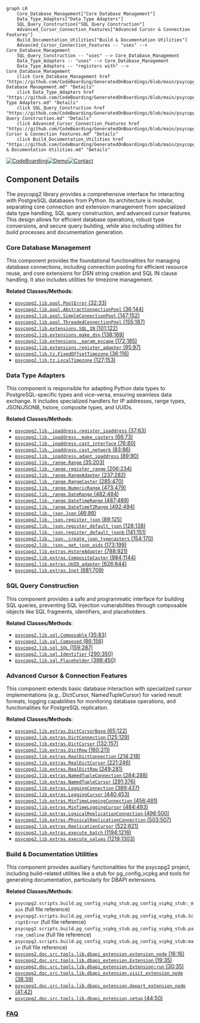 ```mermaid
graph LR
    Core_Database_Management["Core Database Management"]
    Data_Type_Adapters["Data Type Adapters"]
    SQL_Query_Construction["SQL Query Construction"]
    Advanced_Cursor_Connection_Features["Advanced Cursor & Connection Features"]
    Build_Documentation_Utilities["Build & Documentation Utilities"]
    Advanced_Cursor_Connection_Features -- "uses" --> Core_Database_Management
    SQL_Query_Construction -- "uses" --> Core_Database_Management
    Data_Type_Adapters -- "uses" --> Core_Database_Management
    Data_Type_Adapters -- "registers with" --> Core_Database_Management
    click Core_Database_Management href "https://github.com/CodeBoarding/GeneratedOnBoardings/blob/main/psycopg2/Core Database Management.md" "Details"
    click Data_Type_Adapters href "https://github.com/CodeBoarding/GeneratedOnBoardings/blob/main/psycopg2/Data Type Adapters.md" "Details"
    click SQL_Query_Construction href "https://github.com/CodeBoarding/GeneratedOnBoardings/blob/main/psycopg2/SQL Query Construction.md" "Details"
    click Advanced_Cursor_Connection_Features href "https://github.com/CodeBoarding/GeneratedOnBoardings/blob/main/psycopg2/Advanced Cursor & Connection Features.md" "Details"
    click Build_Documentation_Utilities href "https://github.com/CodeBoarding/GeneratedOnBoardings/blob/main/psycopg2/Build & Documentation Utilities.md" "Details"
```
[![CodeBoarding](https://img.shields.io/badge/Generated%20by-CodeBoarding-9cf?style=flat-square)](https://github.com/CodeBoarding/GeneratedOnBoardings)[![Demo](https://img.shields.io/badge/Try%20our-Demo-blue?style=flat-square)](https://www.codeboarding.org/demo)[![Contact](https://img.shields.io/badge/Contact%20us%20-%20contact@codeboarding.org-lightgrey?style=flat-square)](mailto:contact@codeboarding.org)

## Component Details

The psycopg2 library provides a comprehensive interface for interacting with PostgreSQL databases from Python. Its architecture is modular, separating core connection and extension management from specialized data type handling, SQL query construction, and advanced cursor features. This design allows for efficient database operations, robust type conversions, and secure query building, while also including utilities for build processes and documentation generation.

### Core Database Management
This component provides the foundational functionalities for managing database connections, including connection pooling for efficient resource reuse, and core extensions for DSN string creation and SQL IN clause handling. It also includes utilities for timezone management.


**Related Classes/Methods**:

- <a href="https://github.com/psycopg/psycopg2/blob/master/lib/pool.py#L32-L33" target="_blank" rel="noopener noreferrer">`psycopg2.lib.pool.PoolError` (32:33)</a>
- <a href="https://github.com/psycopg/psycopg2/blob/master/lib/pool.py#L36-L144" target="_blank" rel="noopener noreferrer">`psycopg2.lib.pool.AbstractConnectionPool` (36:144)</a>
- <a href="https://github.com/psycopg/psycopg2/blob/master/lib/pool.py#L147-L152" target="_blank" rel="noopener noreferrer">`psycopg2.lib.pool.SimpleConnectionPool` (147:152)</a>
- <a href="https://github.com/psycopg/psycopg2/blob/master/lib/pool.py#L155-L187" target="_blank" rel="noopener noreferrer">`psycopg2.lib.pool.ThreadedConnectionPool` (155:187)</a>
- <a href="https://github.com/psycopg/psycopg2/blob/master/lib/extensions.py#L101-L122" target="_blank" rel="noopener noreferrer">`psycopg2.lib.extensions.SQL_IN` (101:122)</a>
- <a href="https://github.com/psycopg/psycopg2/blob/master/lib/extensions.py#L138-L169" target="_blank" rel="noopener noreferrer">`psycopg2.lib.extensions.make_dsn` (138:169)</a>
- <a href="https://github.com/psycopg/psycopg2/blob/master/lib/extensions.py#L172-L185" target="_blank" rel="noopener noreferrer">`psycopg2.lib.extensions._param_escape` (172:185)</a>
- <a href="https://github.com/psycopg/psycopg2/blob/master/lib/extensions.py#L95-L97" target="_blank" rel="noopener noreferrer">`psycopg2.lib.extensions.register_adapter` (95:97)</a>
- <a href="https://github.com/psycopg/psycopg2/blob/master/lib/tz.py#L36-L116" target="_blank" rel="noopener noreferrer">`psycopg2.lib.tz.FixedOffsetTimezone` (36:116)</a>
- <a href="https://github.com/psycopg/psycopg2/blob/master/lib/tz.py#L127-L153" target="_blank" rel="noopener noreferrer">`psycopg2.lib.tz.LocalTimezone` (127:153)</a>


### Data Type Adapters
This component is responsible for adapting Python data types to PostgreSQL-specific types and vice-versa, ensuring seamless data exchange. It includes specialized handlers for IP addresses, range types, JSON/JSONB, hstore, composite types, and UUIDs.


**Related Classes/Methods**:

- <a href="https://github.com/psycopg/psycopg2/blob/master/lib/_ipaddress.py#L37-L63" target="_blank" rel="noopener noreferrer">`psycopg2.lib._ipaddress.register_ipaddress` (37:63)</a>
- <a href="https://github.com/psycopg/psycopg2/blob/master/lib/_ipaddress.py#L66-L73" target="_blank" rel="noopener noreferrer">`psycopg2.lib._ipaddress._make_casters` (66:73)</a>
- <a href="https://github.com/psycopg/psycopg2/blob/master/lib/_ipaddress.py#L76-L80" target="_blank" rel="noopener noreferrer">`psycopg2.lib._ipaddress.cast_interface` (76:80)</a>
- <a href="https://github.com/psycopg/psycopg2/blob/master/lib/_ipaddress.py#L83-L86" target="_blank" rel="noopener noreferrer">`psycopg2.lib._ipaddress.cast_network` (83:86)</a>
- <a href="https://github.com/psycopg/psycopg2/blob/master/lib/_ipaddress.py#L89-L90" target="_blank" rel="noopener noreferrer">`psycopg2.lib._ipaddress.adapt_ipaddress` (89:90)</a>
- <a href="https://github.com/psycopg/psycopg2/blob/master/lib/_range.py#L35-L203" target="_blank" rel="noopener noreferrer">`psycopg2.lib._range.Range` (35:203)</a>
- <a href="https://github.com/psycopg/psycopg2/blob/master/lib/_range.py#L206-L234" target="_blank" rel="noopener noreferrer">`psycopg2.lib._range.register_range` (206:234)</a>
- <a href="https://github.com/psycopg/psycopg2/blob/master/lib/_range.py#L237-L282" target="_blank" rel="noopener noreferrer">`psycopg2.lib._range.RangeAdapter` (237:282)</a>
- <a href="https://github.com/psycopg/psycopg2/blob/master/lib/_range.py#L285-L470" target="_blank" rel="noopener noreferrer">`psycopg2.lib._range.RangeCaster` (285:470)</a>
- <a href="https://github.com/psycopg/psycopg2/blob/master/lib/_range.py#L473-L479" target="_blank" rel="noopener noreferrer">`psycopg2.lib._range.NumericRange` (473:479)</a>
- <a href="https://github.com/psycopg/psycopg2/blob/master/lib/_range.py#L482-L484" target="_blank" rel="noopener noreferrer">`psycopg2.lib._range.DateRange` (482:484)</a>
- <a href="https://github.com/psycopg/psycopg2/blob/master/lib/_range.py#L487-L489" target="_blank" rel="noopener noreferrer">`psycopg2.lib._range.DateTimeRange` (487:489)</a>
- <a href="https://github.com/psycopg/psycopg2/blob/master/lib/_range.py#L492-L494" target="_blank" rel="noopener noreferrer">`psycopg2.lib._range.DateTimeTZRange` (492:494)</a>
- <a href="https://github.com/psycopg/psycopg2/blob/master/lib/_json.py#L46-L86" target="_blank" rel="noopener noreferrer">`psycopg2.lib._json.Json` (46:86)</a>
- <a href="https://github.com/psycopg/psycopg2/blob/master/lib/_json.py#L89-L125" target="_blank" rel="noopener noreferrer">`psycopg2.lib._json.register_json` (89:125)</a>
- <a href="https://github.com/psycopg/psycopg2/blob/master/lib/_json.py#L128-L138" target="_blank" rel="noopener noreferrer">`psycopg2.lib._json.register_default_json` (128:138)</a>
- <a href="https://github.com/psycopg/psycopg2/blob/master/lib/_json.py#L141-L151" target="_blank" rel="noopener noreferrer">`psycopg2.lib._json.register_default_jsonb` (141:151)</a>
- <a href="https://github.com/psycopg/psycopg2/blob/master/lib/_json.py#L154-L170" target="_blank" rel="noopener noreferrer">`psycopg2.lib._json._create_json_typecasters` (154:170)</a>
- <a href="https://github.com/psycopg/psycopg2/blob/master/lib/_json.py#L173-L199" target="_blank" rel="noopener noreferrer">`psycopg2.lib._json._get_json_oids` (173:199)</a>
- <a href="https://github.com/psycopg/psycopg2/blob/master/lib/extras.py#L788-L921" target="_blank" rel="noopener noreferrer">`psycopg2.lib.extras.HstoreAdapter` (788:921)</a>
- <a href="https://github.com/psycopg/psycopg2/blob/master/lib/extras.py#L984-L1144" target="_blank" rel="noopener noreferrer">`psycopg2.lib.extras.CompositeCaster` (984:1144)</a>
- <a href="https://github.com/psycopg/psycopg2/blob/master/lib/extras.py#L626-L644" target="_blank" rel="noopener noreferrer">`psycopg2.lib.extras.UUID_adapter` (626:644)</a>
- <a href="https://github.com/psycopg/psycopg2/blob/master/lib/extras.py#L681-L709" target="_blank" rel="noopener noreferrer">`psycopg2.lib.extras.Inet` (681:709)</a>


### SQL Query Construction
This component provides a safe and programmatic interface for building SQL queries, preventing SQL injection vulnerabilities through composable objects like SQL fragments, identifiers, and placeholders.


**Related Classes/Methods**:

- <a href="https://github.com/psycopg/psycopg2/blob/master/lib/sql.py#L35-L83" target="_blank" rel="noopener noreferrer">`psycopg2.lib.sql.Composable` (35:83)</a>
- <a href="https://github.com/psycopg/psycopg2/blob/master/lib/sql.py#L86-L156" target="_blank" rel="noopener noreferrer">`psycopg2.lib.sql.Composed` (86:156)</a>
- <a href="https://github.com/psycopg/psycopg2/blob/master/lib/sql.py#L159-L287" target="_blank" rel="noopener noreferrer">`psycopg2.lib.sql.SQL` (159:287)</a>
- <a href="https://github.com/psycopg/psycopg2/blob/master/lib/sql.py#L290-L350" target="_blank" rel="noopener noreferrer">`psycopg2.lib.sql.Identifier` (290:350)</a>
- <a href="https://github.com/psycopg/psycopg2/blob/master/lib/sql.py#L398-L450" target="_blank" rel="noopener noreferrer">`psycopg2.lib.sql.Placeholder` (398:450)</a>


### Advanced Cursor & Connection Features
This component extends basic database interaction with specialized cursor implementations (e.g., DictCursor, NamedTupleCursor) for varied result formats, logging capabilities for monitoring database operations, and functionalities for PostgreSQL replication.


**Related Classes/Methods**:

- <a href="https://github.com/psycopg/psycopg2/blob/master/lib/extras.py#L65-L122" target="_blank" rel="noopener noreferrer">`psycopg2.lib.extras.DictCursorBase` (65:122)</a>
- <a href="https://github.com/psycopg/psycopg2/blob/master/lib/extras.py#L125-L129" target="_blank" rel="noopener noreferrer">`psycopg2.lib.extras.DictConnection` (125:129)</a>
- <a href="https://github.com/psycopg/psycopg2/blob/master/lib/extras.py#L132-L157" target="_blank" rel="noopener noreferrer">`psycopg2.lib.extras.DictCursor` (132:157)</a>
- <a href="https://github.com/psycopg/psycopg2/blob/master/lib/extras.py#L160-L211" target="_blank" rel="noopener noreferrer">`psycopg2.lib.extras.DictRow` (160:211)</a>
- <a href="https://github.com/psycopg/psycopg2/blob/master/lib/extras.py#L214-L218" target="_blank" rel="noopener noreferrer">`psycopg2.lib.extras.RealDictConnection` (214:218)</a>
- <a href="https://github.com/psycopg/psycopg2/blob/master/lib/extras.py#L221-L246" target="_blank" rel="noopener noreferrer">`psycopg2.lib.extras.RealDictCursor` (221:246)</a>
- <a href="https://github.com/psycopg/psycopg2/blob/master/lib/extras.py#L249-L281" target="_blank" rel="noopener noreferrer">`psycopg2.lib.extras.RealDictRow` (249:281)</a>
- <a href="https://github.com/psycopg/psycopg2/blob/master/lib/extras.py#L284-L288" target="_blank" rel="noopener noreferrer">`psycopg2.lib.extras.NamedTupleConnection` (284:288)</a>
- <a href="https://github.com/psycopg/psycopg2/blob/master/lib/extras.py#L291-L376" target="_blank" rel="noopener noreferrer">`psycopg2.lib.extras.NamedTupleCursor` (291:376)</a>
- <a href="https://github.com/psycopg/psycopg2/blob/master/lib/extras.py#L389-L437" target="_blank" rel="noopener noreferrer">`psycopg2.lib.extras.LoggingConnection` (389:437)</a>
- <a href="https://github.com/psycopg/psycopg2/blob/master/lib/extras.py#L440-L453" target="_blank" rel="noopener noreferrer">`psycopg2.lib.extras.LoggingCursor` (440:453)</a>
- <a href="https://github.com/psycopg/psycopg2/blob/master/lib/extras.py#L456-L481" target="_blank" rel="noopener noreferrer">`psycopg2.lib.extras.MinTimeLoggingConnection` (456:481)</a>
- <a href="https://github.com/psycopg/psycopg2/blob/master/lib/extras.py#L484-L493" target="_blank" rel="noopener noreferrer">`psycopg2.lib.extras.MinTimeLoggingCursor` (484:493)</a>
- <a href="https://github.com/psycopg/psycopg2/blob/master/lib/extras.py#L496-L500" target="_blank" rel="noopener noreferrer">`psycopg2.lib.extras.LogicalReplicationConnection` (496:500)</a>
- <a href="https://github.com/psycopg/psycopg2/blob/master/lib/extras.py#L503-L507" target="_blank" rel="noopener noreferrer">`psycopg2.lib.extras.PhysicalReplicationConnection` (503:507)</a>
- <a href="https://github.com/psycopg/psycopg2/blob/master/lib/extras.py#L522-L621" target="_blank" rel="noopener noreferrer">`psycopg2.lib.extras.ReplicationCursor` (522:621)</a>
- <a href="https://github.com/psycopg/psycopg2/blob/master/lib/extras.py#L1194-L1216" target="_blank" rel="noopener noreferrer">`psycopg2.lib.extras.execute_batch` (1194:1216)</a>
- <a href="https://github.com/psycopg/psycopg2/blob/master/lib/extras.py#L1219-L1303" target="_blank" rel="noopener noreferrer">`psycopg2.lib.extras.execute_values` (1219:1303)</a>


### Build & Documentation Utilities
This component provides auxiliary functionalities for the psycopg2 project, including build-related utilities like a stub for pg_config_vcpkg and tools for generating documentation, particularly for DBAPI extensions.


**Related Classes/Methods**:

- `psycopg2.scripts.build.pg_config_vcpkg_stub.pg_config_vcpkg_stub:_main` (full file reference)
- `psycopg2.scripts.build.pg_config_vcpkg_stub.pg_config_vcpkg_stub.ScriptError` (full file reference)
- `psycopg2.scripts.build.pg_config_vcpkg_stub.pg_config_vcpkg_stub.parse_cmdline` (full file reference)
- `psycopg2.scripts.build.pg_config_vcpkg_stub.pg_config_vcpkg_stub:main` (full file reference)
- <a href="https://github.com/psycopg/psycopg2/blob/master/doc/src/tools/lib/dbapi_extension.py#L16-L16" target="_blank" rel="noopener noreferrer">`psycopg2.doc.src.tools.lib.dbapi_extension.extension_node` (16:16)</a>
- <a href="https://github.com/psycopg/psycopg2/blob/master/doc/src/tools/lib/dbapi_extension.py#L19-L35" target="_blank" rel="noopener noreferrer">`psycopg2.doc.src.tools.lib.dbapi_extension.Extension` (19:35)</a>
- <a href="https://github.com/psycopg/psycopg2/blob/master/doc/src/tools/lib/dbapi_extension.py#L30-L35" target="_blank" rel="noopener noreferrer">`psycopg2.doc.src.tools.lib.dbapi_extension.Extension:run` (30:35)</a>
- <a href="https://github.com/psycopg/psycopg2/blob/master/doc/src/tools/lib/dbapi_extension.py#L38-L39" target="_blank" rel="noopener noreferrer">`psycopg2.doc.src.tools.lib.dbapi_extension.visit_extension_node` (38:39)</a>
- <a href="https://github.com/psycopg/psycopg2/blob/master/doc/src/tools/lib/dbapi_extension.py#L41-L42" target="_blank" rel="noopener noreferrer">`psycopg2.doc.src.tools.lib.dbapi_extension.depart_extension_node` (41:42)</a>
- <a href="https://github.com/psycopg/psycopg2/blob/master/doc/src/tools/lib/dbapi_extension.py#L44-L50" target="_blank" rel="noopener noreferrer">`psycopg2.doc.src.tools.lib.dbapi_extension.setup` (44:50)</a>




### [FAQ](https://github.com/CodeBoarding/GeneratedOnBoardings/tree/main?tab=readme-ov-file#faq)